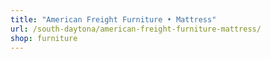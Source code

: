 ```yaml
---
title: "American Freight Furniture • Mattress"
url: /south-daytona/american-freight-furniture-mattress/
shop: furniture
---
```

